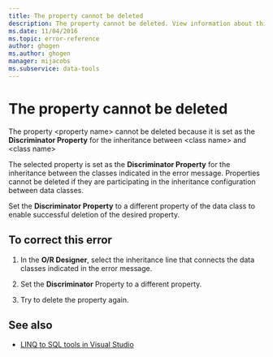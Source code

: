 ```yaml
---
title: The property cannot be deleted
description: The property cannot be deleted. View information about this Visual Studio Object Relational Designer (O/R Designer) message.
ms.date: 11/04/2016
ms.topic: error-reference
author: ghogen
ms.author: ghogen
manager: mijacobs
ms.subservice: data-tools
---
```


# The property <property name> cannot be deleted

The property \<property name> cannot be deleted because it is set as the **Discriminator Property** for the inheritance between \<class name> and \<class name>

The selected property is set as the **Discriminator Property** for the inheritance between the classes indicated in the error message. Properties cannot be deleted if they are participating in the inheritance configuration between data classes.

Set the **Discriminator Property** to a different property of the data class to enable successful deletion of the desired property.

## To correct this error

1. In the **O/R Designer**, select the inheritance line that connects the data classes indicated in the error message.

2. Set the **Discriminator** Property to a different property.

3. Try to delete the property again.

## See also

- [LINQ to SQL tools in Visual Studio](../data-tools/linq-to-sql-tools-in-visual-studio2.md)
